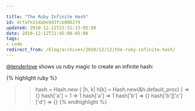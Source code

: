 ```yaml
---

title: "The Ruby Infinite Hash"
id: 4cfafe21dabe9d3fcb000274
updated: 2010-12-12T23:51:13-05:00
date: 2010-12-12T21:45:00-05:00
tags:
- code
redirect_from: /blog/archives/2010/12/12/the-ruby-infinite-hash/
---
```


[@tenderlove](http://twitter.com/tenderlove/status/5687291469107200) shows us ruby magic to create an infinite hash:

{% highlight ruby %}
>> hash = Hash.new { |h, k| h[k] = Hash.new(&h.default_proc) }
 => {}
>> hash['a'] = 1
 => 1
>> hash['a']
 => 1
>> hash['b']
 => {}
>> hash['b']['c']['d']
 => {}
{% endhighlight %}
